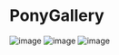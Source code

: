 # PonyGallery
![image](https://github.com/user-attachments/assets/11e22362-4f8c-479f-939c-78c024b583d3) ![image](https://github.com/user-attachments/assets/e5911a5d-fe00-47ad-b574-fa1ed20cc39c) ![image](https://github.com/user-attachments/assets/3a35f49c-6bfd-4a9c-ab70-1ce45a5a5567)



